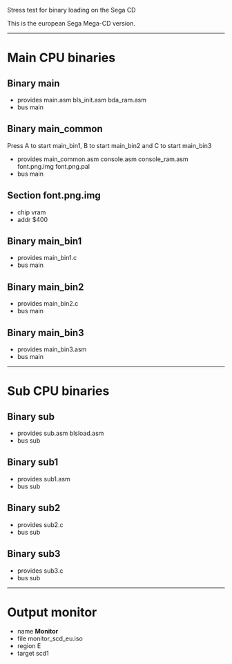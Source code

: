 Stress test for binary loading on the Sega CD

This is the european Sega Mega-CD version.


--------------------------------------

Main CPU binaries
=================


Binary main
-----------

 - provides main.asm bls_init.asm bda_ram.asm
 - bus main

Binary main_common
------------------

Press A to start main_bin1, B to start main_bin2 and C to start main_bin3

 - provides main_common.asm console.asm console_ram.asm font.png.img font.png.pal
 - bus main

Section font.png.img
--------------------

 - chip vram
 - addr $400

Binary main_bin1
----------------

 - provides main_bin1.c
 - bus main

Binary main_bin2
----------------

 - provides main_bin2.c
 - bus main

Binary main_bin3
----------------

 - provides main_bin3.asm
 - bus main


--------------------------------------

Sub CPU binaries
================


Binary sub
----------

 - provides sub.asm blsload.asm
 - bus sub

Binary sub1
-----------

 - provides sub1.asm
 - bus sub

Binary sub2
-----------

 - provides sub2.c
 - bus sub

Binary sub3
-----------

 - provides sub3.c
 - bus sub


--------------------------------------

Output monitor
==============

 - name **Monitor**
 - file monitor_scd_eu.iso
 - region E
 - target scd1

